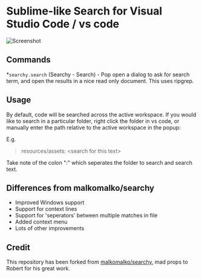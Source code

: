 # Sublime-like Search for Visual Studio Code / vs code

![Screenshot](https://raw.githubusercontent.com/garygreen/sublime-search-vscode/master/sublime-search-vscode.png)

## Commands

*`searchy.search` (Searchy - Search) - Pop open a dialog to ask for search term, and open the results in a nice read only document.  This uses ripgrep.

## Usage

By default, code will be searched across the active workspace. If you would like to search in a particular folder, right click the folder in vs code, or manually enter the path relative to the active workspace in the popup:

E.g.

>  resources/assets: &lt;search for this text&gt;

Take note of the colon ":" which seperates the folder to search and search text.

## Differences from malkomalko/searchy

- Improved Windows support
- Support for context lines
- Support for 'seperators' between multiple matches in file
- Added context menu
- Lots of other improvements

## Credit

This repository has been forked from [malkomalko/searchy](https://github.com/malkomalko/searchy), mad props to Robert for his great work.
